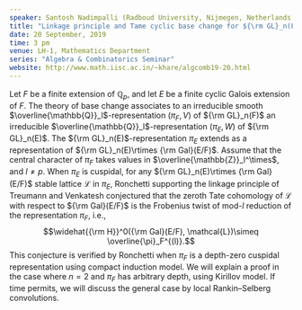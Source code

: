 ```yaml
---
speaker: Santosh Nadimpalli (Radboud University, Nijmegen, Netherlands)
title: "Linkage principle and Tame cyclic base change for ${\rm GL}_n(F)$"
date: 20 September, 2019
time: 3 pm
venue: LH-1, Mathematics Department
series: "Algebra & Combinatorics Seminar"
website: http://www.math.iisc.ac.in/~khare/algcomb19-20.html
---
```


Let $F$ be a finite extension of $\mathbb{Q}_p$, and let $E$ be a finite
cyclic Galois extension of $F$.  The theory of base change associates to
an irreducible smooth $\overline{\mathbb{Q}}_l$-representation $(\pi_F,
V)$ of ${\rm GL}_n(F)$ an irreducible
$\overline{\mathbb{Q}}_l$-representation $(\pi_E, W)$ of ${\rm GL}_n(E)$.
The ${\rm GL}_n(E)$-representation $\pi_E$ extends as a representation of
${\rm GL}_n(E)\rtimes {\rm Gal}(E/F)$. Assume that the central character
of $\pi_F$ takes values in $\overline{\mathbb{Z}}_l^\times$, and $l\neq
p$.  When $\pi_E$ is cuspidal, for any ${\rm GL}_n(E)\rtimes {\rm
Gal}(E/F)$ stable lattice $\mathcal{L}$ in $\pi_E$, Ronchetti supporting
the linkage principle of Treumann and Venkatesh conjectured that the
zeroth Tate cohomology of $\mathcal{L}$ with respect to ${\rm Gal}(E/F)$
is the Frobenius twist of mod-$l$ reduction of the representation
$\pi_F$, i.e.,
  $$\widehat{{\rm H}}^0({\rm Gal}(E/F), \mathcal{L})\simeq
\overline{\pi}_F^{(l)}.$$
This conjecture is verified by Ronchetti when $\pi_F$ is a depth-zero
cuspidal representation using compact induction model. We will explain a
proof in the case where $n=2$ and $\pi_F$ has arbitrary depth, using
Kirillov model. If time permits, we will discuss the general case by
local Rankin–Selberg convolutions.
